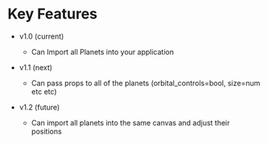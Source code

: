 # Key Features

- v1.0 (current)
	- Can Import all Planets into your application
      
- v1.1 (next)
	- Can pass props to all of the planets (orbital_controls=bool, size=num etc etc)
	
- v1.2 (future)
	- Can import all planets into the same canvas and adjust their positions
